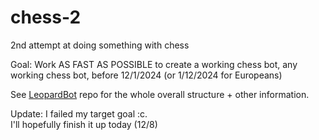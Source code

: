 # chess-2
2nd attempt at doing something with chess

Goal: 
Work AS FAST AS POSSIBLE to create a working chess bot, any working chess bot, before 12/1/2024 (or 1/12/2024 for Europeans)

See [LeopardBot](https://github.com/LeopardCheetah/LeopardBot) repo for the whole overall structure + other information.    


Update: I failed my target goal :c.  
I'll hopefully finish it up today (12/8)